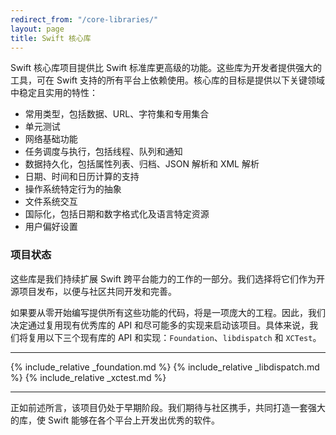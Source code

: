 ```yaml
---
redirect_from: "/core-libraries/"
layout: page
title: Swift 核心库
---
```


Swift 核心库项目提供比 Swift 标准库更高级的功能。这些库为开发者提供强大的工具，可在 Swift 支持的所有平台上依赖使用。核心库的目标是提供以下关键领域中稳定且实用的特性：

* 常用类型，包括数据、URL、字符集和专用集合
* 单元测试
* 网络基础功能
* 任务调度与执行，包括线程、队列和通知
* 数据持久化，包括属性列表、归档、JSON 解析和 XML 解析
* 日期、时间和日历计算的支持
* 操作系统特定行为的抽象
* 文件系统交互
* 国际化，包括日期和数字格式化及语言特定资源
* 用户偏好设置

### 项目状态

这些库是我们持续扩展 Swift 跨平台能力的工作的一部分。我们选择将它们作为开源项目发布，以便与社区共同开发和完善。

如果要从零开始编写提供所有这些功能的代码，将是一项庞大的工程。因此，我们决定通过复用现有优秀库的 API 和尽可能多的实现来启动该项目。具体来说，我们将复用以下三个现有库的 API 和实现：`Foundation`、`libdispatch` 和 `XCTest`。

* * *

{% include_relative _foundation.md %}
{% include_relative _libdispatch.md %}
{% include_relative _xctest.md %}

* * *

正如前述所言，该项目仍处于早期阶段。我们期待与社区携手，共同打造一套强大的库，使 Swift 能够在各个平台上开发出优秀的软件。